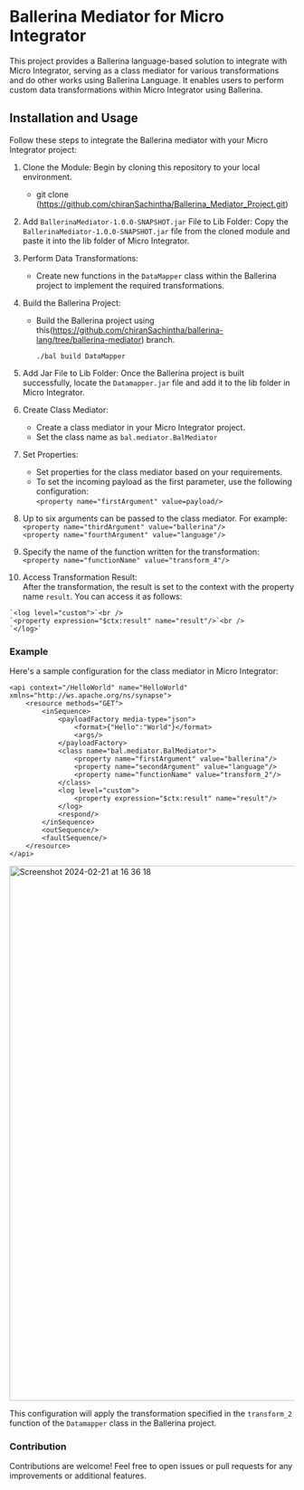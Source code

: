 # Ballerina Mediator for Micro Integrator

This project provides a Ballerina language-based solution to integrate with Micro Integrator, serving as a class mediator for various transformations and do other works using Ballerina Language. 
It enables users to perform custom data transformations within Micro Integrator using Ballerina.

## Installation and Usage

Follow these steps to integrate the Ballerina mediator with your Micro Integrator project:

1.  Clone the Module: Begin by cloning this repository to your local environment.

    -  git clone (https://github.com/chiranSachintha/Ballerina_Mediator_Project.git)

2.  Add `BallerinaMediator-1.0.0-SNAPSHOT.jar` File to Lib Folder: Copy the `BallerinaMediator-1.0.0-SNAPSHOT.jar` file from the cloned module and paste it into the lib folder of Micro Integrator.

3.  Perform Data Transformations:

      -  Create new functions in the `DataMapper` class within the Ballerina project to implement the required transformations.

4.  Build the Ballerina Project:

     -  Build the Ballerina project using this(https://github.com/chiranSachintha/ballerina-lang/tree/ballerina-mediator) branch.

        `./bal build DataMapper`

5.  Add Jar File to Lib Folder: Once the Ballerina project is built successfully, locate the `Datamapper.jar` file and add it to the lib folder in Micro Integrator.

6.  Create Class Mediator:
    -  Create a class mediator in your Micro Integrator project.
    -  Set the class name as `bal.mediator.BalMediator`

7.  Set Properties:
    -  Set properties for the class mediator based on your requirements.
    -  To set the incoming payload as the first parameter, use the following configuration:<br />
       `<property name="firstArgument" value=payload/>`

8.  Up to six arguments can be passed to the class mediator. For example:<br />
    `<property name="thirdArgument" value="ballerina"/>`<br />
    `<property name="fourthArgument" value="language"/>`

9.  Specify the name of the function written for the transformation:<br />
    `<property name="functionName" value="transform_4"/>`

10.  Access Transformation Result:<br />
    After the transformation, the result is set to the context with the property name `result`. You can access it as follows:<br />
    
    `<log level="custom">`<br />
    `<property expression="$ctx:result" name="result"/>`<br />
    `</log>`

### Example

Here's a sample configuration for the class mediator in Micro Integrator:
```
<api context="/HelloWorld" name="HelloWorld" xmlns="http://ws.apache.org/ns/synapse">
    <resource methods="GET">
        <inSequence>
            <payloadFactory media-type="json">
                <format>{"Hello":"World"}</format>
                <args/>
            </payloadFactory>
            <class name="bal.mediator.BalMediator">
                <property name="firstArgument" value="ballerina"/>
                <property name="secondArgument" value="language"/>
                <property name="functionName" value="transform_2"/>
            </class>
            <log level="custom">
                <property expression="$ctx:result" name="result"/>
            </log>
            <respond/>
        </inSequence>
        <outSequence/>
        <faultSequence/>
    </resource>
</api>

```
<img width="946" alt="Screenshot 2024-02-21 at 16 36 18" src="https://github.com/chiranSachintha/Ballerina_Mediator_Project/assets/33259160/152a037b-ee11-4e78-b725-4c5cda625773"><br />


This configuration will apply the transformation specified in the `transform_2` function of the  `Datamapper` class in the Ballerina project.

### Contribution

Contributions are welcome! Feel free to open issues or pull requests for any improvements or additional features.
